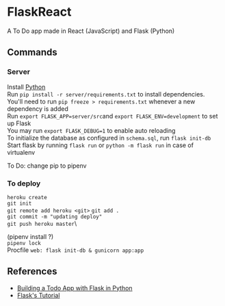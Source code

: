 # FlaskReact

A To Do app made in React (JavaScript) and Flask (Python)

## Commands

### Server

Install [Python](https://wiki.python.org/moin/BeginnersGuide/Download)\
Run `pip install -r server/requirements.txt` to install dependencies.\
You'll need to run `pip freeze > requirements.txt` whenever a new dependency is added\
Run `export FLASK_APP=server/src`and `export FLASK_ENV=development` to set up Flask\
You may run `export FLASK_DEBUG=1` to enable auto reloading\
To initialize the database as configured in `schema.sql`, run `flask init-db`\
Start flask by running `flask run` or `python -m flask run` in case of virtualenv

To Do: change pip to pipenv

### To deploy

`heroku create`\
`git init`\
`git remote add heroku <git>`
`git add .`\
`git commit -m "updating deploy"`\
`git push heroku master`\

(pipenv install ?)\
`pipenv lock`\
Procfile `web: flask init-db & gunicorn app:app`

## References

- [Building a Todo App with Flask in Python](https://stackabuse.com/building-a-todo-app-with-flask-in-python/)
- [Flask's Tutorial](https://flask.palletsprojects.com/en/1.0.x/tutorial/)
